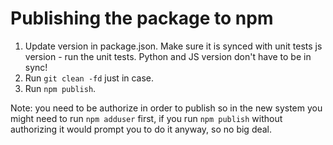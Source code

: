 # Publishing the package to npm
1. Update version in package.json. Make sure it is synced with unit tests js version - run the unit tests. Python and JS version don't have to be in sync!
2. Run `git clean -fd` just in case.
3. Run `npm publish`.

Note: you need to be authorize in order to publish so in the new system you might need to run `npm adduser` first,
if you run `npm publish` without authorizing it would prompt you to do it anyway, so no big deal.

